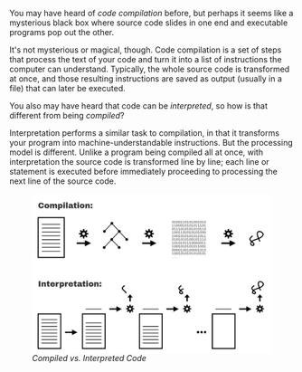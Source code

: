 You may have heard of _code compilation_ before, but perhaps it seems like a mysterious black box where source code slides in one end and executable programs pop out the other.

It's not mysterious or magical, though. Code compilation is a set of steps that process the text of your code and turn it into a list of instructions the computer can understand. Typically, the whole source code is transformed at once, and those resulting instructions are saved as output (usually in a file) that can later be executed.

You also may have heard that code can be _interpreted_, so how is that different from being _compiled_?

Interpretation performs a similar task to compilation, in that it transforms your program into machine-understandable instructions. But the processing model is different. Unlike a program being compiled all at once, with interpretation the source code is transformed line by line; each line or statement is executed before immediately proceeding to processing the next line of the source code.

<figure>
<img src="comp-vs-inter.png" width="650" alt="Code Compilation and Code Interpretation" align="center">
<figcaption><em>Compiled vs. Interpreted Code</em></figcaption>
</figure>
